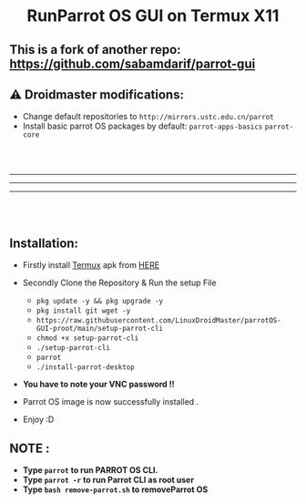 
<h1 align="center"><b>RunParrot OS GUI on Termux X11</b></h1>

## This is a fork of another repo: https://github.com/sabamdarif/parrot-gui

## ⚠️ Droidmaster modifications: 
* Change default repositories to `http://mirrors.ustc.edu.cn/parrot`
* Install basic parrot OS packages by default: `parrot-apps-basics` `parrot-core`

<br>
<br>

---
---
---

<br>
<br>

## Installation:

- Firstly install [Termux](https://termux.com) apk from [HERE](https://f-droid.org/repo/com.termux_118.apk)
- Secondly Clone the Repository & Run the setup File

  - `pkg update -y && pkg upgrade -y`
  - `pkg install git wget -y`
  - `https://raw.githubusercontent.com/LinuxDroidMaster/parrotOS-GUI-proot/main/setup-parrot-cli`
  - `chmod +x setup-parrot-cli`
  - `./setup-parrot-cli`
  - `parrot`
  - `./install-parrot-desktop`

- **You have to note your VNC password !!**

- Parrot OS image is now successfully installed .
- Enjoy :D

## NOTE :

- **Type `parrot` to run PARROT OS CLI.**
- **Type `parrot -r` to run Parrot CLI as root user**
- **Type `bash remove-parrot.sh` to removeParrot OS**

